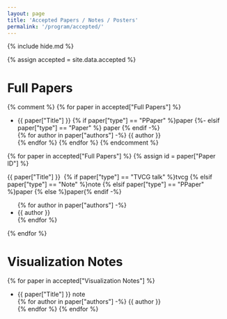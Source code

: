 ```yaml
---
layout: page
title: 'Accepted Papers / Notes / Posters'
permalink: '/program/accepted/'
---
```


{% include hide.md %}

{% assign accepted = site.data.accepted %}

# Full Papers

{% comment %}
{% for paper in accepted["Full Papers"] %}
- <span class="title">{{ paper["Title"] }}</span>
  {% if paper["type"] == "PPaper" %}<span class="type type-premium">paper</span>
  {%- elsif paper["type"] == "Paper" %} <span class="type">paper</span> {% endif -%}
  <br/>
    {% for author in paper["authors"] -%}
    <span class="author">{{ author }}</span><br/>
    {% endfor %}
{% endfor %}
{% endcomment %}

{% for paper in accepted["Full Papers"] %}
{% assign id = paper["Paper ID"] %}
<div class="paper"><span class="title">{{ paper["Title"] }}</span>&nbsp; 
  {% if paper["type"] == "TVCG talk" %}<span class="type type-tvcg">tvcg</span>
  {% elsif paper["type"] == "Note" %}<span class="type">note</span>
  {% elsif paper["type"] == "PPaper" %}<span class="type type-premium">paper</span>
  {% else %}<span class="type">paper</span>{% endif -%}
  <ul>
    {% for author in paper["authors"] -%}
    <li class="author">{{ author }}</li>
    {% endfor %}
  </ul>
  <abstract paper_id="{{id}}" />
</div>

{% endfor %}

# Visualization Notes

{% for paper in accepted["Visualization Notes"] %}
- <span class="title">{{ paper["Title"] }}</span>
  <span class="type">note</span>
  <br/>
    {% for author in paper["authors"] -%}
    <span class="author">{{ author }}</span><br/>
    {% endfor %}
{% endfor %}

<div id="posters"></div>

<script src="https://unpkg.com/vue@3"></script>
<script type="text/javascript" src="/pvis2022/assets/javascripts/accepted.json.js"></script>
<script type="text/javascript" src="/pvis2022/assets/javascripts/accepted.js"></script>
